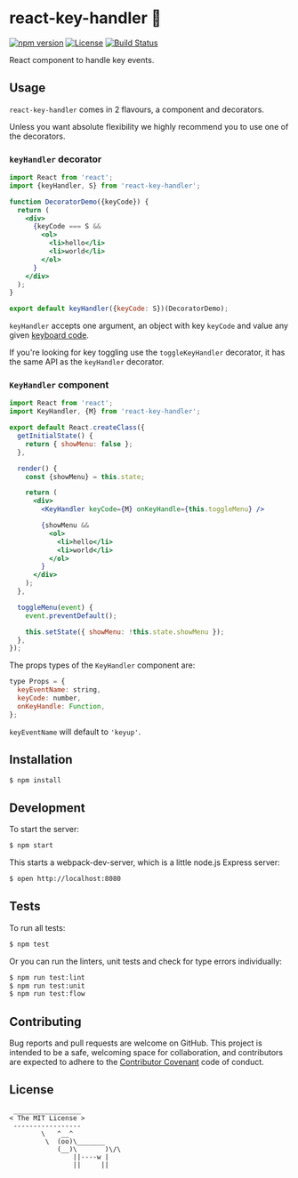 # react-key-handler 🔑

[![npm version](https://img.shields.io/npm/v/react-key-handler.svg)](https://www.npmjs.com/package/react-key-handler) [![License](https://img.shields.io/npm/l/react-key-handler.svg)](https://www.npmjs.com/package/react-key-handler) [![Build Status](https://travis-ci.org/producthunt/react-key-handler.svg)](https://travis-ci.org/producthunt/react-key-handler)

React component to handle key events.

## Usage

`react-key-handler` comes in 2 flavours, a component and decorators.

Unless you want absolute flexibility we highly recommend you to use one of the decorators.

### `keyHandler` decorator

```jsx
import React from 'react';
import {keyHandler, S} from 'react-key-handler';

function DecoratorDemo({keyCode}) {
  return (
    <div>
      {keyCode === S &&
        <ol>
          <li>hello</li>
          <li>world</li>
        </ol>
      }
    </div>
  );
}

export default keyHandler({keyCode: S})(DecoratorDemo);
```

`keyHandler` accepts one argument, an object with key `keyCode` and value any given
[keyboard code](https://developer.mozilla.org/en-US/docs/Web/API/KeyboardEvent/keyCode).

If you're looking for key toggling use the `toggleKeyHandler` decorator, it has
the same API as the `keyHandler` decorator.

### `KeyHandler` component

```jsx
import React from 'react';
import KeyHandler, {M} from 'react-key-handler';

export default React.createClass({
  getInitialState() {
    return { showMenu: false };
  },

  render() {
    const {showMenu} = this.state;

    return (
      <div>
        <KeyHandler keyCode={M} onKeyHandle={this.toggleMenu} />

        {showMenu &&
          <ol>
            <li>hello</li>
            <li>world</li>
          </ol>
        }
      </div>
    );
  },

  toggleMenu(event) {
    event.preventDefault();

    this.setState({ showMenu: !this.state.showMenu });
  },
});
```

The props types of the `KeyHandler` component are:

```js
type Props = {
  keyEventName: string,
  keyCode: number,
  onKeyHandle: Function,
};
```

`keyEventName` will default to `'keyup'`.

## Installation

```sh
$ npm install
```

## Development

To start the server:

```sh
$ npm start
```

This starts a webpack-dev-server, which is a little node.js Express server:

```sh
$ open http://localhost:8080
```

## Tests

To run all tests:

```sh
$ npm test
```

Or you can run the linters, unit tests and check for type errors individually:

```sh
$ npm run test:lint
$ npm run test:unit
$ npm run test:flow
```

## Contributing

Bug reports and pull requests are welcome on GitHub. This project is intended to be a
safe, welcoming space for collaboration, and contributors are expected to adhere
to the [Contributor Covenant](http://contributor-covenant.org/) code of conduct.

## License

```
 _________________
< The MIT License >
 -----------------
        \   ^__^
         \  (oo)\_______
            (__)\       )\/\
                ||----w |
                ||     ||
```

